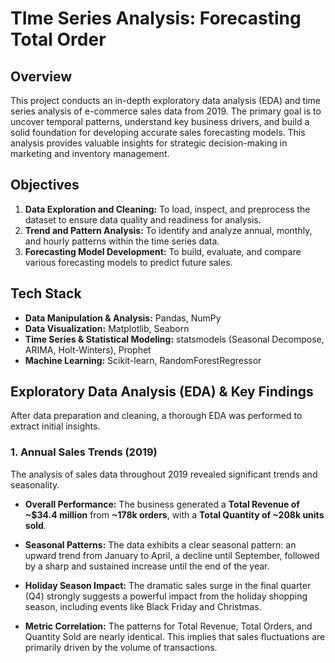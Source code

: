 # TIme Series Analysis: Forecasting Total Order

## Overview
This project conducts an in-depth exploratory data analysis (EDA) and time series analysis of e-commerce sales data from 2019. The primary goal is to uncover temporal patterns, understand key business drivers, and build a solid foundation for developing accurate sales forecasting models. This analysis provides valuable insights for strategic decision-making in marketing and inventory management.

## Objectives
1.  **Data Exploration and Cleaning:** To load, inspect, and preprocess the dataset to ensure data quality and readiness for analysis.
2.  **Trend and Pattern Analysis:** To identify and analyze annual, monthly, and hourly patterns within the time series data.
3.  **Forecasting Model Development:** To build, evaluate, and compare various forecasting models to predict future sales.

## Tech Stack
* **Data Manipulation & Analysis:** Pandas, NumPy
* **Data Visualization:** Matplotlib, Seaborn
* **Time Series & Statistical Modeling:** statsmodels (Seasonal Decompose, ARIMA, Holt-Winters), Prophet
* **Machine Learning:** Scikit-learn, RandomForestRegressor

## Exploratory Data Analysis (EDA) & Key Findings

After data preparation and cleaning, a thorough EDA was performed to extract initial insights.

### 1. Annual Sales Trends (2019)
The analysis of sales data throughout 2019 revealed significant trends and seasonality.
* **Overall Performance:** The business generated a **Total Revenue of ~$34.4 million** from **~178k orders**, with a **Total Quantity of ~208k units sold**.

* **Seasonal Patterns:** The data exhibits a clear seasonal pattern: an upward trend from January to April, a decline until September, followed by a sharp and sustained increase until the end of the year.

* **Holiday Season Impact:** The dramatic sales surge in the final quarter (Q4) strongly suggests a powerful impact from the holiday shopping season, including events like Black Friday and Christmas.

* **Metric Correlation:** The patterns for Total Revenue, Total Orders, and Quantity Sold are nearly identical. This implies that sales fluctuations are primarily driven by the volume of transactions.


